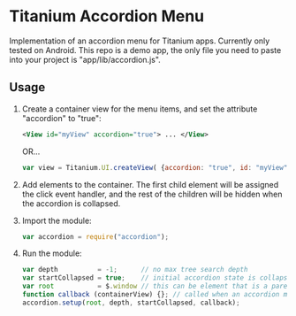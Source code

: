 Titanium Accordion Menu
========================

Implementation of an accordion menu for Titanium apps. Currently only tested on Android. This repo is a demo app, the only file you need to paste into your project is "app/lib/accordion.js".

Usage
------

1. Create a container view for the menu items, and set the attribute "accordion" to "true":

	```xml
	<View id="myView" accordion="true"> ... </View>
	```

	OR...

	```js
	var view = Titanium.UI.createView( {accordion: "true", id: "myView"} );
	```

2. Add elements to the container. The first child element will be assigned the click event handler, and the rest of the children will be hidden when the accordion is collapsed.

3. Import the module:

	```js
	var accordion = require("accordion");
	```

4. Run the module:

	```js
	var depth          = -1;      // no max tree search depth
	var startCollapsed = true;    // initial accordion state is collapsed
	var root           = $.window // this can be element that is a parent of the $.myView
	function callback (containerView) {}; // called when an accordion menu is toggled
	accordion.setup(root, depth, startCollapsed, callback);
	```